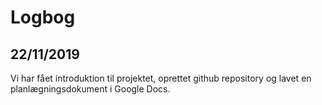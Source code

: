 # Logbog

## 22/11/2019
Vi har fået introduktion til projektet, oprettet github repository og lavet en planlægningsdokument i Google Docs.
